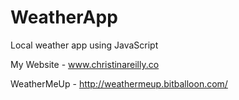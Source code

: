 # WeatherApp

Local weather app using JavaScript

My Website - www.christinareilly.co

WeatherMeUp - http://weathermeup.bitballoon.com/
